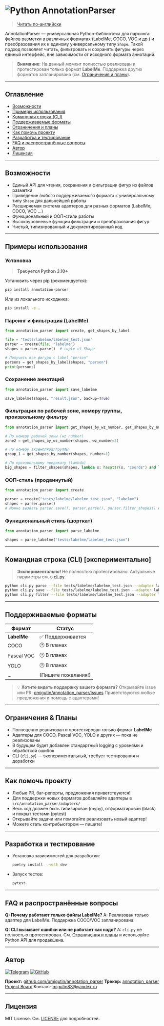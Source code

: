 # ![Python](https://img.icons8.com/color/32/python.png) AnnotationParser

> [Читать по-английски](README.md)

AnnotationParser — универсальная Python-библиотека для парсинга файлов разметки в различных форматах (LabelMe, COCO, VOC и др.) и преобразования их к единому универсальному типу `Shape`.
Такой подход позволяет читать, фильтровать и сохранять фигуры через единый интерфейс, вне зависимости от исходного формата аннотаций.

> **Внимание:**
> На данный момент полностью реализован и протестирован только формат **LabelMe**.
> Поддержка других форматов запланирована (см. [Ограничения и планы](#ограничения--планы)).

---

## Оглавление

* [Возможности](#возможности)
* [Примеры использования](#примеры-использования)
* [Командная строка (CLI)](#командная-строка-cli-экспериментально)
* [Поддерживаемые форматы](#поддерживаемые-форматы)
* [Ограничения и планы](#ограничения--планы)
* [Как помочь проекту](#как-помочь-проекту)
* [Разработка и тестирование](#разработка-и-тестирование)
* [FAQ и распространённые вопросы](#faq-и-распространённые-вопросы)
* [Автор](#автор)
* [Лицензия](#лицензия)

---

## Возможности

* Единый API для чтения, сохранения и фильтрации фигур из файлов разметки
* Приведение любого поддерживаемого формата к универсальному типу `Shape` для дальнейшей работы
* Расширяемая система адаптеров для разных форматов (LabelMe, COCO, VOC ...)
* Функциональный и ООП-стили работы
* Высокоуровневые функции фильтрации и преобразования фигур
* Чистый, типизированный и документированный код

---

## Примеры использования

### Установка

> **Требуется Python 3.10+**

Установить через pip (рекомендуется):

```bash
pip install annotation-parser
```

Или из локального исходника:

```bash
pip install -e .
```

### Парсинг и фильтрация (LabelMe)

```python
from annotation_parser import create, get_shapes_by_label

file = "tests/labelme/labelme_test.json"
parser = create(file, "labelme")
shapes = parser.parse()  # tuple of Shape

# Получить все фигуры с label "person"
persons = get_shapes_by_label(shapes, "person")
print(persons)
```

### Сохранение аннотаций

```python
from annotation_parser import save_labelme

save_labelme(shapes, "result.json", backup=True)
```

### Фильтрация по рабочей зоне, номеру группы, произвольному фильтру

```python
from annotation_parser import get_shapes_by_wz_number, get_shapes_by_number, filter_shapes

# По номеру рабочей зоны (wz_number)
zone2 = get_shapes_by_wz_number(shapes, wz_number=2)

# По номеру экземпляра/группы
group_1 = get_shapes_by_number(shapes, number=1)

# По произвольному предикату (lambda)
big_shapes = filter_shapes(shapes, lambda s: hasattr(s, "coords") and len(s.coords) > 3)
```

### ООП-стиль (продвинутый)

```python
from annotation_parser import create

parser = create("tests/labelme/labelme_test.json", "labelme")
shapes = parser.parse()
# Можно вызвать parser.save(), parser.parse(), parser.filter_shapes() и др.
```

### Функциональный стиль (шорткат)

```python
from annotation_parser import parse_labelme

shapes = parse_labelme("tests/labelme/labelme_test.json")
```

---

## Командная строка (CLI) \[экспериментально]

> **Экспериментально!** Не полностью протестировано.
> Актуальные параметры см. в [cli.py](src/annotation_parser/cli.py).

```bash
python cli.py parse --file tests/labelme/labelme_test.json --adapter labelme
python cli.py save --file tests/labelme/labelme_test.json --adapter labelme --out result.json --backup
python cli.py filter --file tests/labelme/labelme_test.json --adapter labelme --label crop
```

---

## Поддерживаемые форматы

| Формат      | Статус              |
| ----------- | ------------------- |
| **LabelMe** | ✅ Поддерживается    |
| COCO        | 🕑 В планах         |
| Pascal VOC  | 🕑 В планах         |
| YOLO        | 🕑 В планах         |
| ...         | (Пишите пожелания!) |

> 💡 **Хотите видеть поддержку вашего формата?**
> Открывайте issue или PR: [omigutin/annotation\_parser/issues](https://github.com/omigutin/annotation_parser/issues)
> Приветствуются любые предложения и помощь с адаптерами!

---

## Ограничения & Планы

* Полноценно реализован и протестирован только формат **LabelMe**
* Адаптеры для COCO, Pascal VOC, YOLO и других — пока не реализованы
* В будущем будет добавлен стандартный logging с уровнями и обработкой ошибок
* CLI (`cli.py`) — экспериментальный, требует тестирования и доработки

---

## Как помочь проекту

* Любые PR, баг-репорты, предложения приветствуются!
* Для поддержки новых форматов добавляйте адаптеры в `src/annotation_parser/adapters/`
* Весь код должен быть типизирован (mypy), отформатирован (black) и покрыт тестами (pytest)
* Открывайте задачи или помогайте реализовать новый адаптер!
* Можете стать контрибьютором — пишите!

---

## Разработка и тестирование

* Установка зависимостей для разработки:

  ```bash
  poetry install --with dev
  ```
* Запуск тестов:

  ```bash
  pytest
  ```

---

## FAQ и распространённые вопросы

**Q: Почему работают только файлы LabelMe?**
A: Реализован только адаптер для LabelMe. Поддержка COCO/VOC запланирована.

**Q: CLI вызывает ошибки или не работает как надо?**
A: `cli.py` не полностью протестирован. См. [Ограничения и планы](#ограничения--планы) и используйте Python API для продакшена.

---

## Автор

[![Telegram](https://img.shields.io/badge/-Telegram-26A5E4?style=flat\&logo=telegram\&logoColor=white)](https://t.me/omigutin)
[![GitHub](https://img.shields.io/badge/-GitHub-181717?style=flat\&logo=github\&logoColor=white)](https://github.com/omigutin)

**Проект:** [github.com/omigutin/annotation\_parser](https://github.com/omigutin/annotation_parser)
**Трекер:** [annotation\_parser Project Board](https://github.com/users/omigutin/projects/2)
Контакт: [migutin83@yandex.ru](mailto:migutin83@yandex.ru)

---

## Лицензия

MIT License.
См. [LICENSE](LICENSE) для подробностей.
